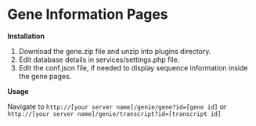 Gene Information Pages
=====================

**Installation**

1. Download the gene.zip file and unzip into plugins directory.
2. Edit database details in services/settings.php file.
3. Edit the conf.json file, if needed to display sequence information inside the gene pages.

**Usage**

Navigate to `http://[your server name]/genie/gene?id=[gene id]` or `http://[your server name]/genie/transcript?id=[transcript id]`

